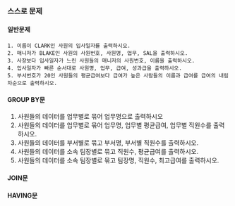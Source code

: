 ### 스스로 문제
#### 일반문제
```
1. 이름이 CLARK인 사원의 입사일자를 출력하시오.
2. 매니저가 BLAKE인 사원의 사원번호, 사원명, 업무, SAL을 출력하시오.
3. 사장보다 입사일자가 느린 사원들의 매니저의 사원번호, 이름을 출력하시오.
4. 입사일자가 빠른 순서대로 사원명, 업무, 급여, 성과급을 출력하시오.
5. 부서번호가 20인 사원들의 평균급여보다 급여가 높은 사람들의 이름과 급여를 급여의 내림차순으로 출력하시오.
```
#### GROUP BY문
1. 사원들의 데이터를 업무별로 묶어 업무명으로 출력하시오
2. 사원들의 데이터를 업무별로 묶어 업무명, 업무별 평균급여, 업무별 직원수를 출력하시오.
3. 사원들의 데이터를 부서별로 묶고 부서명, 부서별 직원수를 출력하시오.
4. 사원들의 데이터를 소속 팀장별로 묶고 직원수, 평균급여를 출력하시오.  
5. 사원들의 데이터를 소속 팀장별로 묶고 팀장명, 직원수, 최고급여를 출력하시오.

#### JOIN문

#### HAVING문
